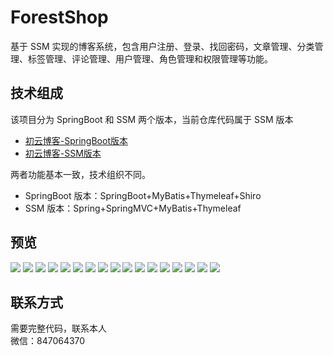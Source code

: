 # ForestShop
基于 SSM 实现的博客系统，包含用户注册、登录、找回密码，文章管理、分类管理、标签管理、评论管理、用户管理、角色管理和权限管理等功能。

## 技术组成
该项目分为 SpringBoot 和 SSM 两个版本，当前仓库代码属于 SSM 版本

- [初云博客-SpringBoot版本](https://github.com/saysky/ChuyunBlog)
- [初云博客-SSM版本](https://github.com/saysky/ChuyunBlog-SSM)

两者功能基本一致，技术组织不同。

- SpringBoot 版本：SpringBoot+MyBatis+Thymeleaf+Shiro
- SSM 版本：Spring+SpringMVC+MyBatis+Thymeleaf

## 预览
![](img/1.png)
![](img/2.png)
![](img/3.png)
![](img/4.png)
![](img/5.png)
![](img/6.png)
![](img/7.png)
![](img/8.png)
![](img/9.png)
![](img/10.png)
![](img/11.png)
![](img/12.png)
![](img/13.png)
![](img/14.png)
![](img/15.png)
![](img/16.png)
![](img/17.png)

## 联系方式
需要完整代码，联系本人 <br/>
微信：847064370
